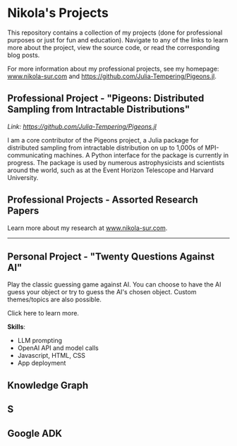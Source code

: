 # Nikola's Projects 

This repository contains a collection of my projects (done for professional purposes or just for fun and education). Navigate to any of the links to learn more about the project, view the source code, or read the corresponding blog posts.

For more information about my professional projects, see my homepage: www.nikola-sur.com and https://github.com/Julia-Tempering/Pigeons.jl. 

## Professional Project - "Pigeons: Distributed Sampling from Intractable Distributions"
*Link: https://github.com/Julia-Tempering/Pigeons.jl* 

I am a core contributor of the Pigeons project, a Julia package for distributed sampling from intractable distribution on up to 1,000s of MPI-communicating machines. A Python interface for the package is currently in progress. The package is used by numerous astrophysicists and scientists around the world, such as at the Event Horizon Telescope and Harvard University.



## Professional Projects - Assorted Research Papers 

Learn more about my research at www.nikola-sur.com. 

<hr>

## Personal Project - "Twenty Questions Against AI"

Play the classic guessing game against AI. You can choose to have the AI guess your object or try to guess the AI's chosen object. Custom themes/topics are also possible.

Click here to learn more.

**Skills**: 
- LLM prompting
- OpenAI API and model calls
- Javascript, HTML, CSS
- App deployment

## Knowledge Graph 

## S

## Google ADK

